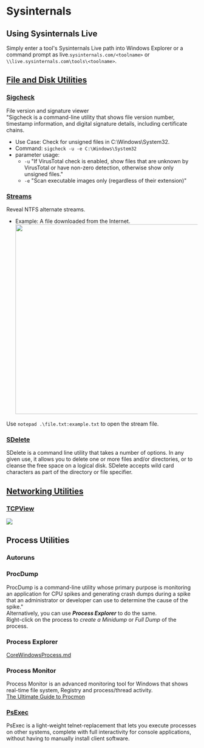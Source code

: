 # Sysinternals

## Using Sysinternals Live
Simply enter a tool's Sysinternals Live path into Windows Explorer or a command prompt as live.```sysinternals.com/<toolname>``` or ```\\live.sysinternals.com\tools\<toolname>```.

## [File and Disk Utilities](https://learn.microsoft.com/en-us/sysinternals/downloads/file-and-disk-utilities)

### [Sigcheck](https://learn.microsoft.com/en-us/sysinternals/downloads/sigcheck)
File version and signature viewer<br>
"Sigcheck is a command-line utility that shows file version number, timestamp information, and digital signature details, including certificate chains.<br>
- Use Case: Check for unsigned files in C:\Windows\System32.<br>
- Command: ```sigcheck -u -e C:\Windows\System32```<br>
- parameter usage:
    - `-u` "If VirusTotal check is enabled, show files that are unknown by VirusTotal or have non-zero detection, otherwise show only unsigned files."
    - `-e` "Scan executable images only (regardless of their extension)"<br>

### [Streams](https://learn.microsoft.com/en-us/sysinternals/downloads/streams)
Reveal NTFS alternate streams.<br>
 - Example: A file downloaded from the Internet.<br>
    <img src="https://assets.tryhackme.com/additional/sysinternals/streams2.png" width="500"><br>

Use `notepad .\file.txt:example.txt` to open the stream file.

### [SDelete](https://learn.microsoft.com/en-us/sysinternals/downloads/sdelete)
SDelete is a command line utility that takes a number of options. In any given use, it allows you to delete one or more files and/or directories, or to cleanse the free space on a logical disk. SDelete accepts wild card characters as part of the directory or file specifier.<br>

## [Networking Utilities](https://docs.microsoft.com/en-us/sysinternals/downloads/networking-utilities)
### [TCPView](https://learn.microsoft.com/en-us/sysinternals/downloads/tcpview)
<img src="https://assets.tryhackme.com/additional/sysinternals/tcpview.png"><br>

## Process Utilities

### Autoruns

### ProcDump
ProcDump is a command-line utility whose primary purpose is monitoring an application for CPU spikes and generating crash dumps during a spike that an administrator or developer can use to determine the cause of the spike."<br>
Alternatively, you can use ***Process Explorer*** to do the same.<br>Right-click on the process to *create a Minidump* or *Full Dump* of the process.<br>

### Process Explorer
[CoreWindowsProcess.md](https://github.com/nkn-ctrl/TryHackMe/blob/main/CoreWindowsProcess.md#core-windows-process)

### Process Monitor
Process Monitor is an advanced monitoring tool for Windows that shows real-time file system, Registry and process/thread activity.<br>
[The Ultimate Guide to Procmon](https://adamtheautomator.com/procmon/)<br>

### [PsExec](https://learn.microsoft.com/en-us/sysinternals/downloads/psexec)
PsExec is a light-weight telnet-replacement that lets you execute processes on other systems, complete with full interactivity for console applications, without having to manually install client software. <br>








